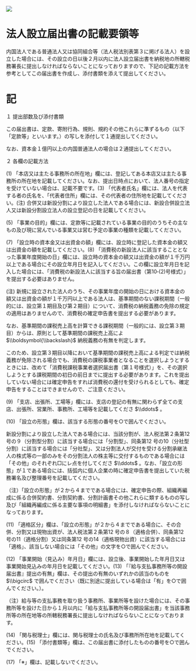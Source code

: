 ![](https://www.nta.go.jp/tmp/200d1b3f-a3b7-4783-ba0a-faa1f93c56ee/images/6ca1aa4f80418820f9f35ee3cf650241ea3e708bd279c02c478316842010e0cf.jpg)

# 法人設立届出書の記載要領等

内国法人である普通法人又は協同組合等（法人税法別表第３に掲げる法人）を設立した場合には、その設立の日以後２月以内に法人設立届出書を納税地の所轄税務署長に提出しなければならないことになっておりますので、下記の記載方法を参考としてこの届出書を作成し、添付書類を添えて提出してください。

# 記

１ 提出部数及び添付書類

この届出書は、定款、寄附行為、規則、規約その他これらに準ずるもの（以下「定款等」といいます。）の写しを添付して１通提出してください。

なお、資本金１億円以上の内国普通法人の場合は２通提出してください。

２ 各欄の記載方法

(1) 「本店又は主たる事務所の所在地」欄には、登記してある本店又は主たる事務所の所在地を記載してください。なお、提出日時点において、法人番号の指定を受けていない場合は、記載不要です。(3) 「代表者氏名」欄には、法人を代表する者の氏名を、「代表者住所」欄には、その代表者の住所地を記載してください。(注) 合併又は新設分割により設立した法人である場合には、新設合併設立法人又は新設分割設立法人の設立登記の日を記載してください。

(5) 「事業の目的」欄には、定款等に記載されている事業の目的のうちその主なもの及び現に営んでいる事業又は営む予定の事業の種類を記載してください。

(7) 「設立時の資本金又は出資金の額」欄には、設立時に登記した資本金の額又は出資金の額を記載してください。(8) 「消費税の新設法人に該当することとなった事業年度開始の日」欄には、設立時の資本金の額又は出資金の額が１千万円以上である場合にその設立年月日を記入してください。この欄に設立年月日を記入した場合には、「消費税の新設法人に該当する旨の届出書（第10‐(2)号様式）」を提出する必要はありません。

(注) 新規に設立された法人のうち、その事業年度の開始の日における資本金の額又は出資金の額が１千万円以上である法人は、基準期間のない課税期間（一般的には、設立第１期目及び第２期目）について、消費税の納税義務の免除の規定の適用はありませんので、消費税の確定申告書を提出する必要があります。

なお、基準期間の課税売上高を計算できる課税期間（一般的には、設立第３期目）からは、原則として基準期間の課税売上高によ $\\boldsymbol{\\backslash}$ 納税義務の有無を判定します。

このため、設立第３期目以降において基準期間の課税売上高による判定では納税義務が免除される場合でも、消費税の課税事業者となることを選択しようとするときには、改めて「消費税課税事業者選択届出書（第１号様式）」を、その選択しようとする課税期間の初日の前日までに提出する必要があります。これを提出していない場合には確定申告をすれば消費税の還付を受けられるとしても、確定申告をすることはできませんので、ご注意ください。

(9) 「支店、出張所、工場等」欄には、支店の登記の有無に関わらず全ての支店、出張所、営業所、事務所、工場等を記載してくださ $\\ddots$ 。

(10) 「設立の形態」欄は、該当する形態の番号を○で囲んでください。

新設分割により設立した法人である場合には、当該分割が、法人税法第２条第12 号の９（分割型分割）に該当する場合には「分割型」、同条第12 号の10（分社型分割）に該当する場合には「分社型」、又は分割法人が交付を受ける分割承継法人の株式等の一部のみをその分割法人の株主等に交付するものである場合には「その他」のそれぞれ□にレ点を付してくださ $\\ddots$ 。なお、「設立の形態」が１である場合には、括弧内に個人企業の時に確定申告書を提出していた税務署名及び整理番号を記載してください。

（注）「設立の形態」が２から４までである場合には、確定申告の際、組織再編成に係る合併契約書、分割契約書、分割計画書その他これらに類するものの写し及び「組織再編成に係る主要な事項の明細書」を添付しなければならないことになっております。

(11) 「適格区分」欄は、「設立の形態」が２から４までである場合に、その合併、分割又は現物出資が、法人税法第２条第12 号の８（適格合併）、同条第12 号の11（適格分割）又は同条第12 号の14（適格現物出資）に該当する場合には「適格」、該当しない場合には「その他」の文字を○で囲んでください。

(12) 「事業開始（見込み）年月日」欄には、設立後、事業開始した年月日又は事業開始見込みの年月日を記載してください。(13) 「『給与支払事務所等の開設届出書』提出の有無」欄は、その提出の有無のいずれかの該当のものを $\\bigcirc$ で囲んでください（既に別途に提出している場合は「有」を○で囲んでください。）。

（注）給与等の支払事務を取り扱う事務所、事業所等を設けた場合には、その事務所等を設けた日から１月以内に「給与支払事務所等の開設届出書」を当該事務所等の所在地等の所轄税務署長に提出しなければならないことになっております。

(14) 「関与税理士」欄には、関与税理士の氏名及び事務所所在地を記載してください。(15) 「添付書類等」欄は、この届出書に添付したものの番号を○で囲んでください。

(17) 「※」欄は、記載しないでください。